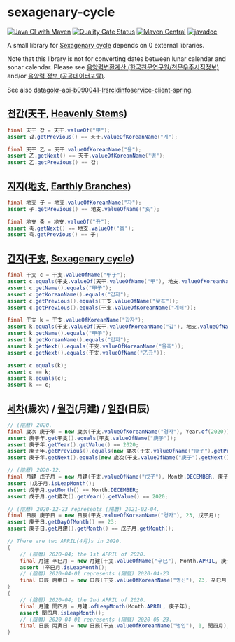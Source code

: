 # sexagenary-cycle

[![Java CI with Maven](https://github.com/jinahya/sexagenary-cycle/workflows/Java%20CI%20with%20Maven/badge.svg?branch=develop)](https://github.com/jinahya/sexagenary-cycle/actions)
[![Quality Gate Status](https://sonarcloud.io/api/project_badges/measure?project=jinahya_sexagenary-cycle&metric=alert_status)](https://sonarcloud.io/dashboard?id=jinahya_sexagenary-cycle)
[![Maven Central](https://img.shields.io/maven-central/v/com.github.jinahya/sexagenary-cycle)](https://search.maven.org/search?q=g:com.github.jinahya%20a:sexagenary-cycle)
[![javadoc](https://javadoc.io/badge2/com.github.jinahya/sexagenary-cycle/javadoc.svg)](https://javadoc.io/doc/com.github.jinahya/sexagenary-cycle)

A small library for [Sexagenary cycle](https://en.wikipedia.org/wiki/Sexagenary_cycle) depends on 0 external libraries.

Note that this library is not for converting dates between lunar calendar and sonar calendar. Please see [음양력변환계산 (한국천문연구원/천문우주시직정보)](https://astro.kasi.re.kr/life/pageView/8) and/or [음양력 정보 (공공데이터포탈)](https://www.data.go.kr/data/15012679/openapi.do).

See also [datagokr-api-b090041-lrsrcldinfoservice-client-spring](https://github.com/jinahya/datagokr-api-b090041-lrsrcldinfoservice-client-spring).

## [천간][천간]\([天干][天干], [Heavenly Stems][Heavenly_Stems])

```java
final 天干 갑 = 天干.valueOf("甲");
assert 갑.getPrevious() == 天干.valueOfKoreanName("계");

final 天干 乙 = 天干.valueOfKoreanName("을");
assert 乙.getNext() == 天干.valueOfKoreanName("병");
assert 乙.getPrevious() == 갑;
```

## [지지][지지]\([地支][地支], [Earthly Branches][Earthly_Branches])

```java
final 地支 子 = 地支.valueOfKoreanName("자");
assert 子.getPrevious() == 地支.valueOfName("亥");

final 地支 축 = 地支.valueOf("丑");
assert 축.getNext() == 地支.valueOf("寅");
assert 축.getPrevious() == 子;
```

## [간지][간지]\([干支][干支], [Sexagenary cycle][Sexagenary_cycle])

```java
final 干支 c = 干支.valueOfName("甲子");
assert c.equals(干支.valueOf(天干.valueOfName("甲"), 地支.valueOfKoreanName("자")));
assert c.getName().equals("甲子");
assert c.getKoreanName().equals("갑자");
assert c.getPrevious().equals(干支.valueOfName("癸亥"));
assert c.getPrevious().equals(干支.valueOfKoreanName("계해"));

final 干支 k = 干支.valueOfKoreanName("갑자");
assert k.equals(干支.valueOf(天干.valueOfKoreanName("갑"), 地支.valueOfName("子")));
assert k.getName().equals("甲子");
assert k.getKoreanName().equals("갑자");
assert k.getNext().equals(干支.valueOfKoreanName("을축"));
assert c.getNext().equals(干支.valueOfName("乙丑"));

assert c.equals(k);
assert c == k;
assert k.equals(c);
assert k == c;
```

## [세차][세차]\(歲次) / [월건][월건]\(月建) / [일진][일진]\(日辰)

```java
// (陰曆) 2020.
final 歲次 庚子年 = new 歲次(干支.valueOfKoreanName("경자"), Year.of(2020));
assert 庚子年.get干支().equals(干支.valueOfName("庚子"));
assert 庚子年.getYear().getValue() == 2020;
assert 庚子年.getPrevious().equals(new 歲次(干支.valueOfName("庚子").getPrevious(), Year.of(2019)));
assert 庚子年.getNext().equals(new 歲次(干支.valueOfName("庚子").getNext(), Year.of(2021)));

// (陰曆) 2020-12.
final 月建 戊子月 = new 月建(干支.valueOfName("戊子"), Month.DECEMBER, 庚子年);
assert !戊子月.isLeapMonth();
assert 戊子月.getMonth() == Month.DECEMBER;
assert 戊子月.get歲次().getYear().getValue() == 2020;

// (陰曆) 2020-12-23 represents (陽曆) 2021-02-04.
final 日辰 庚子日 = new 日辰(干支.valueOfKoreanName("경자"), 23, 戊子月);
assert 庚子日.getDayOfMonth() == 23;
assert 庚子日.get月建().getMonth() == 戊子月.getMonth();

// There are two APRIL(4月)s in 2020.
{
    // (陰曆) 2020-04; the 1st APRIL of 2020.
    final 月建 辛巳月 = new 月建(干支.valueOfName("辛巳"), Month.APRIL, 庚子年);
    assert !辛巳月.isLeapMonth();
    // (陰曆) 2020-04-01 represents (陽曆) 2020-04-23
    final 日辰 丙申日 = new 日辰(干支.valueOfKoreanName("병신"), 23, 辛巳月);
}
{
    // (陰曆) 2020-04; the 2nd APRIL of 2020.
    final 月建 閏四月 = 月建.ofLeapMonth(Month.APRIL, 庚子年);
    assert 閏四月.isLeapMonth();
    // (陰曆) 2020-04-01 represents (陽曆) 2020-05-23.
    final 日辰 丙寅日 = new 日辰(干支.valueOfKoreanName("병인"), 1, 閏四月);
}
```

[천간]: https://ko.wikipedia.org/wiki/%EC%B2%9C%EA%B0%84
[天干]: https://zh.wikipedia.org/wiki/%E5%A4%A9%E5%B9%B2
[Heavenly_Stems]: https://en.wikipedia.org/wiki/Heavenly_Stems

[지지]: https://ko.wikipedia.org/wiki/%EC%A7%80%EC%A7%80_(%EC%97%AD%EB%B2%95)
[地支]: https://zh.wikipedia.org/wiki/%E5%9C%B0%E6%94%AF
[Earthly_Branches]: https://en.wikipedia.org/wiki/Earthly_Branches

[간지]: https://ko.wikipedia.org/wiki/%EA%B0%84%EC%A7%80
[干支]: https://zh.wikipedia.org/wiki/%E5%B9%B2%E6%94%AF
[Sexagenary_cycle]: https://en.wikipedia.org/wiki/Sexagenary_cycle

[세차]: https://ko.wikipedia.org/wiki/%EC%84%B8%EC%B0%A8_(%EA%B0%84%EC%A7%80)

[월건]: https://ko.wikipedia.org/wiki/%EC%9B%94%EA%B1%B4

[일진]: https://ko.wikipedia.org/wiki/%EC%9D%BC%EC%A7%84_(%EA%B0%84%EC%A7%80)